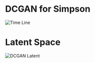# DCGAN for Simpson
![Time Line](https://github.com/Doyosae/GAN_Simpson/blob/master/sample/timeline.gif)  
# Latent Space
![DCGAN Latent](https://github.com/Doyosae/GAN_Simpson/blob/master/sample/latent.gif)